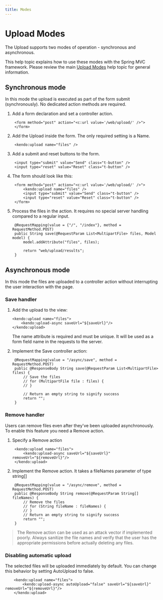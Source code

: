 ```yaml
---
title: Modes
---
```

# Upload Modes

The Upload supports two modes of operation - synchronous and asynchronous.

This help topic explains how to use these modes with the Spring MVC framework.
Please review the main [Upload Modes](/getting-started/web/upload/modes) help topic for general information.

## Synchronous mode

In this mode the upload is executed as part of the form submit (synchronously). No dedicated action methods are required.

1. Add a form declaration and set a controller action.

        <form method="post" action="<c:url value='/web/upload/' />">
        </form>

2. Add the Upload inside the form. The only required setting is a Name.

        <kendo:upload name="files" />

3. Add a submit and reset buttons to the form.

        <input type="submit" value="Send" class="t-button" />
        <input type="reset" value="Reset" class="t-button" />

4. The form should look like this:

        <form method="post" action="<c:url value='/web/upload/' />">
            <kendo:upload name="files" />
            <input type="submit" value="Send" class="t-button" />
            <input type="reset" value="Reset" class="t-button" />
        </form>

5. Process the files in the action. It requires no special server handling compared to a regular input.

        @RequestMapping(value = {"/", "/index"}, method = RequestMethod.POST)
        public String save(@RequestParam List<MultipartFile> files, Model model) {
            model.addAttribute("files", files);

            return "web/upload/results";
        }

## Asynchronous mode

In this mode the files are uploaded to a controller action without interrupting the user interaction with the page.

### Save handler

1.  Add the upload to the view:

        <kendo:upload name="files">
            <kendo:upload-async saveUrl="${saveUrl}"/>
        </kendo:upload>

    The name attribute is required and must be unique.
    It will be used as a form field name in the requests to the server.

2. Implement the Save controller action:

        @RequestMapping(value = "/async/save", method = RequestMethod.POST)
        public @ResponseBody String save(@RequestParam List<MultipartFile> files) {
            // Save the files
            // for (MultipartFile file : files) {
            // }

            // Return an empty string to signify success
            return "";
        }

### Remove handler

Users can remove files even after they've been uploaded asynchronously. To enable this feature you need a Remove action.

1. Specify a Remove action

        <kendo:upload name="files">
            <kendo:upload-async saveUrl="${saveUrl}" removeUrl="${removeUrl}"/>
        </kendo:upload>

2. Implement the Remove action. It takes a fileNames parameter of type string[]

        @RequestMapping(value = "/async/remove", method = RequestMethod.POST)
        public @ResponseBody String remove(@RequestParam String[] fileNames) {
            // Remove the files
            // for (String fileName : fileNames) {
            // }
            // Return an empty string to signify success
            return "";
        }

> The Remove action can be used as an attack vector if implemented poorly. Always sanitize the file names and verify that the user has the appropriate permissions before actually deleting any files.

### Disabling automatic upload

The selected files will be uploaded immediately by default.
You can change this behavior by setting AutoUpload to false.

        <kendo:upload name="files">
            <kendo:upload-async autoUpload="false" saveUrl="${saveUrl}" removeUrl="${removeUrl}"/>
        </kendo:upload>

